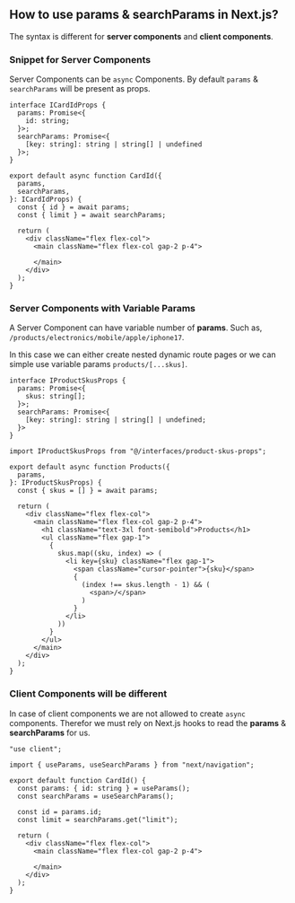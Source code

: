 ## How to use params & searchParams in Next.js?

The syntax is different for **server components** and **client components**.

### Snippet for Server Components

Server Components can be `async` Components. By default `params` & `searchParams` will be present as props.

```tsx
interface ICardIdProps {
  params: Promise<{
    id: string;
  }>;
  searchParams: Promise<{
    [key: string]: string | string[] | undefined
  }>;
}

export default async function CardId({
  params,
  searchParams,
}: ICardIdProps) {
  const { id } = await params;
  const { limit } = await searchParams;

  return (
    <div className="flex flex-col">
      <main className="flex flex-col gap-2 p-4">
        
      </main>
    </div>
  );
}
```

### Server Components with Variable Params

A Server Component can have variable number of **params**. Such as, `/products/electronics/mobile/apple/iphone17`.

In this case we can either create nested dynamic route pages or we can simple use variable params `products/[...skus]`.

```tsx
interface IProductSkusProps {
  params: Promise<{
    skus: string[];
  }>;
  searchParams: Promise<{
    [key: string]: string | string[] | undefined;
  }>
}

import IProductSkusProps from "@/interfaces/product-skus-props";

export default async function Products({
  params,
}: IProductSkusProps) {
  const { skus = [] } = await params;

  return (
    <div className="flex flex-col">
      <main className="flex flex-col gap-2 p-4">
        <h1 className="text-3xl font-semibold">Products</h1>
        <ul className="flex gap-1">
          {
            skus.map((sku, index) => (
              <li key={sku} className="flex gap-1">
                <span className="cursor-pointer">{sku}</span>
                {
                  (index !== skus.length - 1) && (
                    <span>/</span>
                  )
                }
              </li>
            ))
          }
        </ul>
      </main>
    </div>
  );
}
```

### Client Components will be different

In case of client components we are not allowed to create `async` components. Therefor we must rely on Next.js hooks to read the **params** & **searchParams** for us.

```tsx
"use client";

import { useParams, useSearchParams } from "next/navigation";

export default function CardId() {
  const params: { id: string } = useParams();
  const searchParams = useSearchParams();

  const id = params.id;
  const limit = searchParams.get("limit");

  return (
    <div className="flex flex-col">
      <main className="flex flex-col gap-2 p-4">
        
      </main>
    </div>
  );
}

```

